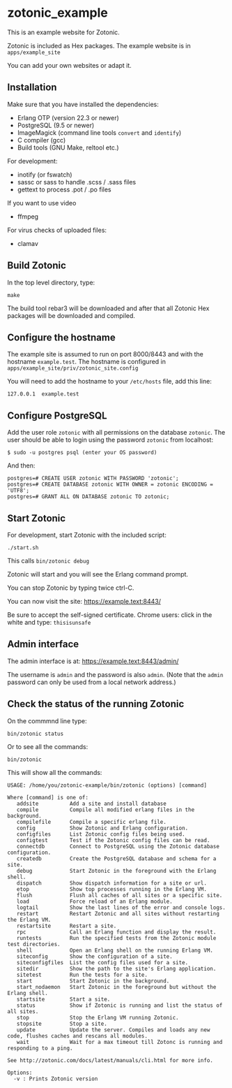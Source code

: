 # zotonic_example

This is an example website for Zotonic.

Zotonic is included as Hex packages.
The example website is in `apps/example_site`

You can add your own websites or adapt it.

## Installation

Make sure that you have installed the dependencies:

 * Erlang OTP  (version 22.3 or newer)
 * PostgreSQL (9.5 or newer)
 * ImageMagick (command line tools `convert` and `identify`)
 * C compiler (gcc)
 * Build tools (GNU Make, reltool etc.)

For development:

  * inotify (or fswatch)
  * sassc or sass to handle .scss / .sass files
  * gettext to process .pot / .po files

If you want to use video

 * ffmpeg

For virus checks of uploaded files:

  * clamav

## Build Zotonic

In the top level directory, type:

    make

The build tool rebar3 will be downloaded and after that all
Zotonic Hex packages will be downloaded and compiled.

## Configure the hostname

The example site is assumed to run on port 8000/8443 and with
the hostname `example.test`. The hostname is configured in 
`apps/example_site/priv/zotonic_site.config`

You will need to add the hostname to your `/etc/hosts` file, add
this line:

    127.0.0.1  example.test

## Configure PostgreSQL

Add the user role `zotonic` with all permissions on the database `zotonic`.
The user should be able to login using the password `zotonic` from
localhost:

    $ sudo -u postgres psql (enter your OS password)

And then:

    postgres=# CREATE USER zotonic WITH PASSWORD 'zotonic';
    postgres=# CREATE DATABASE zotonic WITH OWNER = zotonic ENCODING = 'UTF8';
    postgres=# GRANT ALL ON DATABASE zotonic TO zotonic;

## Start Zotonic

For development, start Zotonic with the included script:

    ./start.sh

This calls `bin/zotonic debug`

Zotonic will start and you will see the Erlang command prompt.

You can stop Zotonic by typing twice ctrl-C.

You can now visit the site: https://example.text:8443/

Be sure to accept the self-signed certificate.
Chrome users: click in the white and type: `thisisunsafe`

## Admin interface

The admin interface is at: https://example.text:8443/admin/

The username is `admin` and the password is also `admin`.
(Note that the `admin` password can only be used from a local network address.)

## Check the status of the running Zotonic

On the commmnd line type:

    bin/zotonic status

Or to see all the commands:

    bin/zotonic

This will show all the commands:

    USAGE: /home/you/zotonic-example/bin/zotonic (options) [command] 

    Where [command] is one of: 
       addsite          Add a site and install database
       compile          Compile all modified erlang files in the background.
       compilefile      Compile a specific erlang file.
       config           Show Zotonic and Erlang configuration.
       configfiles      List Zotonic config files being used.
       configtest       Test if the Zotonic config files can be read.
       connectdb        Connect to PostgreSQL using the Zotonic database configuration.
       createdb         Create the PostgreSQL database and schema for a site.
       debug            Start Zotonic in the foreground with the Erlang shell.
       dispatch         Show dispatch information for a site or url.
       etop             Show top processes running in the Erlang VM.
       flush            Flush all caches of all sites or a specific site.
       load             Force reload of an Erlang module.
       logtail          Show the last lines of the error and console logs.
       restart          Restart Zotonic and all sites without restarting the Erlang VM.
       restartsite      Restart a site.
       rpc              Call an Erlang function and display the result.
       runtests         Run the specified tests from the Zotonic module test directories.
       shell            Open an Erlang shell on the running Erlang VM.
       siteconfig       Show the configuration of a site.
       siteconfigfiles  List the config files used for a site.
       sitedir          Show the path to the site's Erlang application.
       sitetest         Run the tests for a site.
       start            Start Zotonic in the background.
       start_nodaemon   Start Zotonic in the foreground but without the Erlang shell.
       startsite        Start a site.
       status           Show if Zotonic is running and list the status of all sites.
       stop             Stop the Erlang VM running Zotonic.
       stopsite         Stop a site.
       update           Update the server. Compiles and loads any new code, flushes caches and rescans all modules.
       wait             Wait for a max timeout till Zotonc is running and responding to a ping.

    See http://zotonic.com/docs/latest/manuals/cli.html for more info. 

    Options: 
      -v : Prints Zotonic version 
